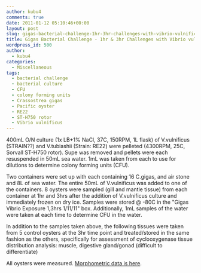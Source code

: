 ```yaml
---
author: kubu4
comments: true
date: 2011-01-12 05:10:46+00:00
layout: post
slug: gigas-bacterial-challenge-1hr-3hr-challenges-with-vibrio-vulnificus
title: Gigas Bacterial Challenge - 1hr & 3hr Challenges with Vibrio vulnificus
wordpress_id: 500
author:
  - kubu4
categories:
  - Miscellaneous
tags:
  - bacterial challenge
  - bacterial culture
  - CFU
  - colony forming units
  - Crassostrea gigas
  - Pacific oyster
  - RE22
  - ST-H750 rotor
  - Vibrio vulnificus
---
```


400mL O/N culture (1x LB+1% NaCl, 37C, 150RPM, 1L flask) of V.vulnificus (STRAIN??) and V.tubiashii (Strain: RE22) were pelleted (4300RPM, 25C, Sorvall ST-H750 rotor). Supe was removed and pellets were each resuspended in 50mL sea water. 1mL was taken from each to use for dilutions to determine colony forming units (CFU).

Two containers were set up with each containing 16 C.gigas, and air stone and 8L of sea water. The entire 50mL of V.vulnificus was added to one of the containers. 8 oysters were sampled (gill and mantle tissue) from each container at 1hr and 3hrs after the addition of V.vulnificus culture and immediately frozen on dry ice. Samples were stored @ -80C in the "Gigas Vibrio Exposure 1,3hrs 1/11/11" box. Additionally, 1mL samples of the water were taken at each time to determine CFU in the water.

In addition to the samples taken above, the following tissues were taken from 5 control oysters at the 3hr time point and treated/stored in the same fashion as the others, specifically for assessment of cyclooxygenase tissue distribution analysis: muscle, digestive gland/gonad (difficult to differentiate)

All oysters were measured. [Morphometric data is here](httpss://spreadsheets0.google.com/ccc?key=tR9r8N8eohndICffCz-lfaQ&hl=en&authkey=CPGqqrIG#gid=0).
